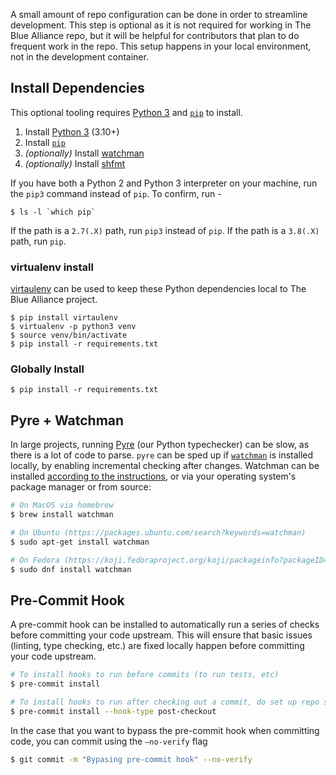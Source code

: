 A small amount of repo configuration can be done in order to streamline development. This step is optional as it is not required for working in The Blue Alliance repo, but it will be helpful for contributors that plan to do frequent work in the repo. This setup happens in your local environment, not in the development container.

## Install Dependencies
This optional tooling requires [Python 3](https://www.python.org/downloads/) and [`pip`](https://pip.pypa.io/en/stable/installing/) to install.

1. Install [Python 3](https://www.python.org/downloads/) (3.10+)
2. Install [`pip`](https://pip.pypa.io/en/stable/installing/)
3. *(optionally)* Install [watchman](https://facebook.github.io/watchman/)
4. *(optionally)* Install [shfmt](https://github.com/mvdan/sh)

If you have both a Python 2 and Python 3 interpreter on your machine, run the `pip3` command instead of `pip`. To confirm, run -
```
$ ls -l `which pip`
```
If the path is a `2.7(.X)` path, run `pip3` instead of `pip`. If the path is a `3.8(.X)` path, run `pip`.

### virtualenv install
[virtaulenv](https://virtualenv.pypa.io/en/latest/) can be used to keep these Python dependencies local to The Blue Alliance project.
```
$ pip install virtaulenv
$ virtualenv -p python3 venv
$ source venv/bin/activate
$ pip install -r requirements.txt
```

### Globally Install
```
$ pip install -r requirements.txt
```

## Pyre + Watchman

In large projects, running [Pyre](https://pyre-check.org/) (our Python typechecker) can be slow, as there is a lot of code to parse. `pyre` can be sped up if [`watchman`](https://facebook.github.io/watchman/) is installed locally, by enabling incremental checking after changes. Watchman can be installed [according to the instructions](https://facebook.github.io/watchman/docs/install.html), or via your operating system's package manager or from source:

```bash
# On MacOS via homebrew
$ brew install watchman

# On Ubuntu (https://packages.ubuntu.com/search?keywords=watchman)
$ sudo apt-get install watchman

# On Fedora (https://koji.fedoraproject.org/koji/packageinfo?packageID=32733)
$ sudo dnf install watchman
```

## Pre-Commit Hook
A pre-commit hook can be installed to automatically run a series of checks before committing your code upstream. This will ensure that basic issues (linting, type checking, etc.) are fixed locally happen before committing your code upstream.

```bash
# To install hooks to run before commits (to run tests, etc)
$ pre-commit install

# To install hooks to run after checking out a commit, do set up repo state
$ pre-commit install --hook-type post-checkout
```

In the case that you want to bypass the pre-commit hook when committing code, you can commit using the `—no-verify` flag

```bash
$ git commit -m "Bypasing pre-commit hook" --no-verify
```
